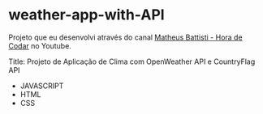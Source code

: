 # weather-app-with-API

Projeto que eu desenvolvi através do canal [Matheus Battisti - Hora de Codar](https://www.youtube.com/@MatheusBattisti) no Youtube.

Title: Projeto de Aplicação de Clima com OpenWeather API e CountryFlag API

- JAVASCRIPT
- HTML
- CSS
